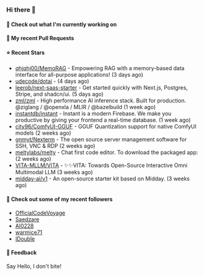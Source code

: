 ### Hi there 👋

#### 👷 Check out what I'm currently working on

#### 🔨 My recent Pull Requests


#### ⭐ Recent Stars

- [qhjqhj00/MemoRAG](https://github.com/qhjqhj00/MemoRAG) - Empowering RAG with a memory-based data interface for all-purpose applications! (3 days ago)
- [udecode/dotai](https://github.com/udecode/dotai) -  (4 days ago)
- [leerob/next-saas-starter](https://github.com/leerob/next-saas-starter) - Get started quickly with Next.js, Postgres, Stripe, and shadcn/ui. (5 days ago)
- [zml/zml](https://github.com/zml/zml) - High performance AI inference stack. Built for production. @ziglang / @openxla / MLIR / @bazelbuild (1 week ago)
- [instantdb/instant](https://github.com/instantdb/instant) - Instant is a modern Firebase. We make you productive by giving your frontend a real-time database. (1 week ago)
- [city96/ComfyUI-GGUF](https://github.com/city96/ComfyUI-GGUF) - GGUF Quantization support for native ComfyUI models (2 weeks ago)
- [gnmyt/Nexterm](https://github.com/gnmyt/Nexterm) - The open source server management software for SSH, VNC &amp; RDP (2 weeks ago)
- [meltylabs/melty](https://github.com/meltylabs/melty) - Chat first code editor. To download the packaged app: (2 weeks ago)
- [VITA-MLLM/VITA](https://github.com/VITA-MLLM/VITA) - ✨✨VITA: Towards Open-Source Interactive Omni Multimodal LLM (3 weeks ago)
- [midday-ai/v1](https://github.com/midday-ai/v1) - An open-source starter kit based on Midday. (3 weeks ago)

#### 👯 Check out some of my recent followers

- [OfficialCodeVoyage](https://github.com/OfficialCodeVoyage)
- [Saedzare](https://github.com/Saedzare)
- [AI0228](https://github.com/AI0228)
- [warmice71](https://github.com/warmice71)
- [IDouble](https://github.com/IDouble)

#### 💬 Feedback

Say Hello, I don't bite!